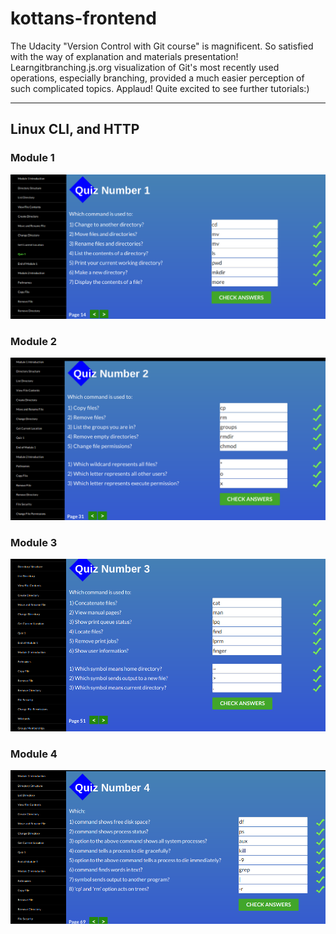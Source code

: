 # kottans-frontend
The Udacity "Version Control with Git course" is magnificent. So satisfied with the way of explanation and materials presentation! Learngitbranching.js.org visualization of Git's most recently used operations, especially branching, provided a much easier perception of such complicated topics. Applaud! Quite excited to see further tutorials:)

---

## Linux CLI, and HTTP

### Module 1
![Module 1](task_linux_cli/module_1.png)

### Module 2
![Module 2](task_linux_cli/module_2.png)

### Module 3
![Module 3](task_linux_cli/module_3.png)

### Module 4
![Module 4](task_linux_cli/module_4.png)

